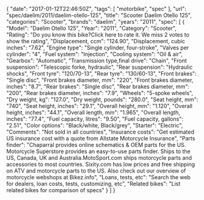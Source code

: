 {
    "date": "2017-01-12T22:46:50Z",
    "tags": [
        "motorbike",
        "spec"
    ],
    "url": "spec\/daelim\/2011\/daelim-otello-125",
    "title": "Scooter Daelim Otello 125",
    "categories": "Scooter",
    "brands": "daelim",
    "years": "2011",
    "spec": [
        {
            "Model": "Daelim Otello 125",
            "Year": "2011",
            "Category": "Scooter",
            "Rating": "Do you know this bike?Click here to rate it. We miss 2 votes to show the rating",
            "Displacement, ccm": "124.90",
            "Displacement, cubic inches": "7.62",
            "Engine type": "Single cylinder, four-stroke",
            "Valves per cylinder": "4",
            "Fuel system": "Injection",
            "Cooling system": "Oil & air",
            "Gearbox": "Automatic",
            "Transmission type,final drive": "Chain",
            "Front suspension": "Telescopic forke, hydraulic",
            "Rear suspension": "Hydraulic shocks",
            "Front tyre": "120\/70-13",
            "Rear tyre": "130\/60-13",
            "Front brakes": "Single disc",
            "Front brakes diameter, mm": "220",
            "Front brakes diameter, inches": "8.7",
            "Rear brakes": "Single disc",
            "Rear brakes diameter, mm": "200",
            "Rear brakes diameter, inches": "7.9",
            "Wheels": "5-spoke wheels",
            "Dry weight, kg": "127.0",
            "Dry weight, pounds": "280.0",
            "Seat height, mm": "740",
            "Seat height, inches": "29.1",
            "Overall height, mm": "1.120",
            "Overall height, inches": "44.1",
            "Overall length, mm": "1.965",
            "Overall length, inches": "77.4",
            "Fuel capacity, litres": "9.50",
            "Fuel capacity, gallons": "2.51",
            "Color options": "Black\/white, Black\/grey",
            "Starter": "Electric",
            "Comments": "Not sold in all countries",
            "Insurance costs": "Get estimated US insurance cost with a quote from Allstate Motorcycle Insurance",
            "Parts finder": "Chaparral provides online schematics & OEM parts for the US.   Motorcycle Superstore provides an easy-to-use parts finder. Ships to the US, Canada, UK and Australia.MotoSport.com ships motorcycle parts and accessories to most countries.    Sixity.com has low prices and free shipping on ATV and motorcycle parts to the US. Also check out our overview of motorcycle webshops at Bikez.info",
            "Loans, tests, etc": "Search the web for dealers, loan costs, tests, customizing, etc",
            "Related bikes": "List related bikes for comparison of specs"
        }
    ]
}